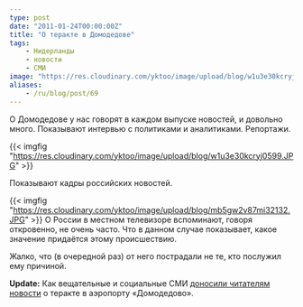 ```yaml
---
type: post
date: "2011-01-24T00:00:00Z"
title: "О теракте в Домодедове"
tags:
    - Нидерланды
    - новости
    - СМИ
image: "https://res.cloudinary.com/yktoo/image/upload/blog/w1u3e30kcryj0599.JPG"
aliases:
    - /ru/blog/post/69
---
```


О Домодедове у нас говорят в каждом выпуске новостей, и довольно много. Показывают интервью с политиками и аналитиками. Репортажи.

{{< imgfig "https://res.cloudinary.com/yktoo/image/upload/blog/w1u3e30kcryj0599.JPG" >}}

<!--more-->

Показывают кадры российских новостей.

{{< imgfig "https://res.cloudinary.com/yktoo/image/upload/blog/mb5gw2v87mi32132.JPG" >}}
О России в местном телевизоре вспоминают, говоря откровенно, не очень часто. Что в данном случае показывает, какое значение придаётся этому происшествию.

Жалко, что (в очередной раз) от него пострадали не те, кто послужил ему причиной.

**Update:** Как вещательные и социальные СМИ [доносили читателям новости](http://slon.ru/articles/524254/) о теракте в аэропорту «Домодедово».
